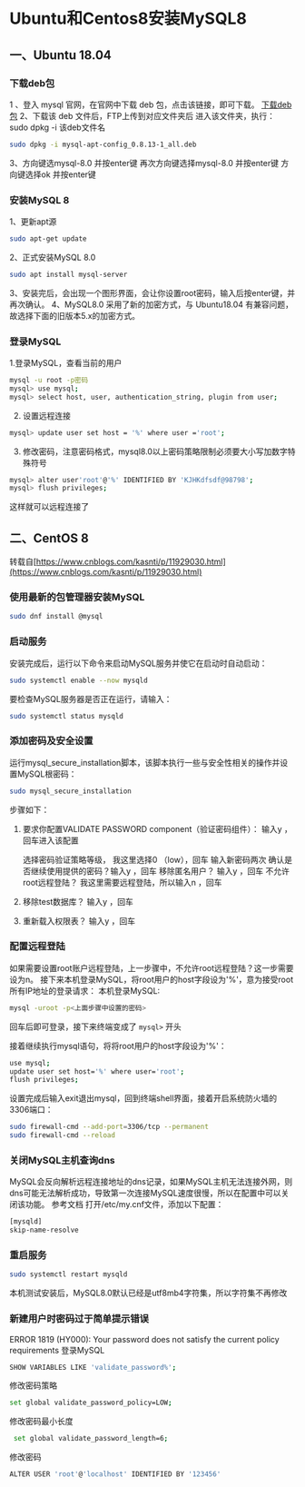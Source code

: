 # Ubuntu和Centos8安装MySQL8
## 一、Ubuntu 18.04
### 下载deb包
1 、登入 mysql 官网，在官网中下载 deb 包，点击该链接，即可下载。
[下载deb包](https://dev.mysql.com/downloads/repo/apt/)
2、下载该 deb 文件后，FTP上传到对应文件夹后 进入该文件夹，执行：
sudo dpkg -i 该deb文件名

```bash
sudo dpkg -i mysql-apt-config_0.8.13-1_all.deb
```

3、方向键选mysql-8.0 并按enter键
再次方向键选择mysql-8.0 并按enter键
方向键选择ok 并按enter键
### 安装MySQL 8
1、更新apt源

```bash
sudo apt-get update
```

2、正式安装MySQL 8.0

```bash
sudo apt install mysql-server
```

3、安装完后，会出现一个图形界面，会让你设置root密码，输入后按enter键，并再次确认。
4、MySQL8.0 采用了新的加密方式，与 Ubuntu18.04 有兼容问题，故选择下面的旧版本5.x的加密方式。
### 登录MySQL
1.登录MySQL，查看当前的用户

```bash
mysql -u root -p密码
mysql> use mysql;
mysql> select host, user, authentication_string, plugin from user;
```

2. 设置远程连接

```bash
mysql> update user set host = '%' where user ='root';
```
3. 修改密码，注意密码格式，mysql8.0以上密码策略限制必须要大小写加数字特殊符号
```bash
mysql> alter user'root'@'%' IDENTIFIED BY 'KJHKdfsdf@98798';
mysql> flush privileges;
```
这样就可以远程连接了

## 二、CentOS 8
转载自[https://www.cnblogs.com/kasnti/p/11929030.html](https://www.cnblogs.com/kasnti/p/11929030.html)

### 使用最新的包管理器安装MySQL
```bash
sudo dnf install @mysql
```
### 启动服务
安装完成后，运行以下命令来启动MySQL服务并使它在启动时自动启动：
```bash
sudo systemctl enable --now mysqld
```
要检查MySQL服务器是否正在运行，请输入：
```bash
sudo systemctl status mysqld
```
### 添加密码及安全设置
运行mysql_secure_installation脚本，该脚本执行一些与安全性相关的操作并设置MySQL根密码：
```bash
sudo mysql_secure_installation
```
步骤如下：

1. 要求你配置VALIDATE PASSWORD component（验证密码组件）： 输入y ，回车进入该配置

	选择密码验证策略等级， 我这里选择0 （low），回车
	输入新密码两次
	确认是否继续使用提供的密码？输入y ，回车
	移除匿名用户？ 输入y ，回车
	不允许root远程登陆？ 我这里需要远程登陆，所以输入n ，回车

2. 移除test数据库？ 输入y ，回车

3. 重新载入权限表？ 输入y ，回车

### 配置远程登陆
如果需要设置root账户远程登陆，上一步骤中，不允许root远程登陆？这一步需要设为n。
接下来本机登录MySQL，将root用户的host字段设为'%'，意为接受root所有IP地址的登录请求：
本机登录MySQL:
```bash
mysql -uroot -p<上面步骤中设置的密码>
```
回车后即可登录，接下来终端变成了 ```mysql>``` 开头

接着继续执行mysql语句，将将root用户的host字段设为'%'：
```bash
use mysql;
update user set host='%' where user='root';
flush privileges;
```
设置完成后输入exit退出mysql，回到终端shell界面，接着开启系统防火墙的3306端口：
```bash
sudo firewall-cmd --add-port=3306/tcp --permanent
sudo firewall-cmd --reload
```
### 关闭MySQL主机查询dns
MySQL会反向解析远程连接地址的dns记录，如果MySQL主机无法连接外网，则dns可能无法解析成功，导致第一次连接MySQL速度很慢，所以在配置中可以关闭该功能。
参考文档
打开/etc/my.cnf文件，添加以下配置：
```bash
[mysqld]
skip-name-resolve
```
### 重启服务
```bash
sudo systemctl restart mysqld
```
本机测试安装后，MySQL8.0默认已经是utf8mb4字符集，所以字符集不再修改

### 新建用户时密码过于简单提示错误
ERROR 1819 (HY000): Your password does not satisfy the current policy requirements
登录MySQL
```bash
SHOW VARIABLES LIKE 'validate_password%';
```
修改密码策略
```bash
set global validate_password_policy=LOW;
```
修改密码最小长度
```bash
 set global validate_password_length=6;
 ```
 修改密码
 ```bash
 ALTER USER 'root'@'localhost' IDENTIFIED BY '123456'
 ```